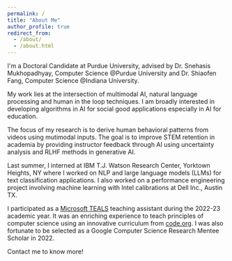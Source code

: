 ```yaml
---
permalink: /
title: "About Me"
author_profile: true
redirect_from: 
  - /about/
  - /about.html
---
```


I'm a Doctoral Candidate at Purdue University, advised by Dr. Snehasis Mukhopadhyay, Computer Science @Purdue University and Dr. Shiaofen Fang, Computer Science @Indiana University. 

My work lies at the intersection of multimodal AI, natural language processing and human in the loop techniques. I am broadly interested in developing algorithms in AI for social good applications especially in AI for education. 

The focus of my research is to derive human behavioral patterns from videos using mutimodal inputs. The goal is to improve STEM retention in academia by providing instructor feedback through AI using uncertainty analysis and RLHF methods in generative AI. 

Last summer, I interned at IBM T.J. Watson Research Center, Yorktown Heights, NY where I worked on NLP and large language models (LLMs) for text classification applications. I also worked on a performance engineering project involving machine learning with Intel calibrations at Dell Inc., Austin TX. 

I participated as a [Microsoft TEALS](https://www.microsoft.com/en-us/teals) teaching assistant during the 2022-23 academic year. It was an enriching experience to teach principles of computer science using an innovative curriculum from [code.org](https://code.org/teach). I was also fortunate to be selected as a Google Computer Science Research Mentee Scholar in 2022. 

Contact me to know more!

